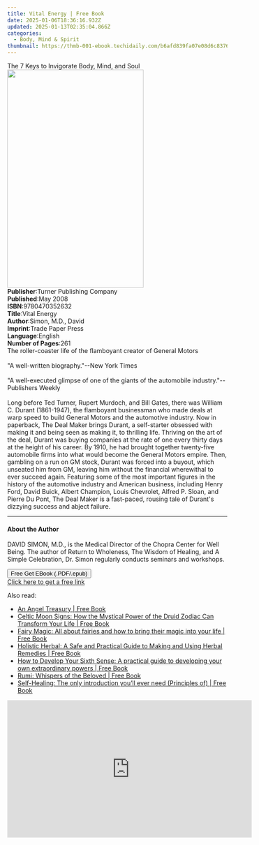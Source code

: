 ```yaml
---
title: Vital Energy | Free Book
date: 2025-01-06T18:36:16.932Z
updated: 2025-01-13T02:35:04.866Z
categories:
  - Body, Mind & Spirit
thumbnail: https://thmb-001-ebook.techidaily.com/b6afd839fa07e08d6c83765d7a39dccc13c44a3ab3c06475ec8ee405e49c2b25.jpg
---
```

<main id="book-container">
  <div class="flex flex-col">
    <div class="book-brief flex-1 py-6 px-4 sm:p-6 md:py-10 md:px-8">
      <!-- brief-->
      <div class="book-brief-main">
        The 7 Keys to Invigorate Body, Mind, and Soul
      </div>
    </div>
    <div
      class="book-meta-info flex-1 grid gap-4 col-start-1 col-end-3 row-start-1 sm:mb-6 sm:grid-cols-4 lg:gap-6 lg:col-start-2 lg:row-end-6 lg:row-span-6 lg:mb-0"
    >
      <div
        class="book-meta-info-left place-content-center mt-4 p-4 text-sm leading-6 col-start-2 col-span-2 dark:text-slate-400"
      >
        <img
          class="w-full h-500 object-cover rounded-lg sm:h-255 sm:col-span-2 lg:col-span-full"
          src="https://img-001-ebook.techidaily.com/c7f57623da5524df2724ae5eb55bca2c0a6c8e59d0ebcef550a5473cc244bb3b.jpg"
          alt=""
          width="312"
          height="500"
        />
      </div>
      <div
        class="book-meta-info-right mt-2 col-start-1 row-start-2 col-span-3 self-center"
      >
        <!-- meta data  -->
        <div class="flex flex-col px-4 md:px-8">
          <div class="flex-1">
            <strong>Publisher</strong>:<span class="px-2"
              >Turner Publishing Company</span
            >
          </div>
          <div class="flex-1">
            <strong>Published</strong>:<span class="px-2">May 2008</span>
          </div>
          <div class="flex-1">
            <strong>ISBN</strong>:<span class="px-2">9780470352632</span>
          </div>
          <div class="flex-1">
            <strong>Title</strong>:<span class="px-2">Vital Energy</span>
          </div>
          <div class="flex-1">
            <strong>Author</strong>:<span class="px-2">Simon, M.D., David</span>
          </div>
          <div class="flex-1">
            <strong>Imprint</strong>:<span class="px-2">Trade Paper Press</span>
          </div>
          <div class="flex-1">
            <strong>Language</strong>:<span class="px-2">English</span>
          </div>
          <div class="flex-1">
            <strong>Number of Pages</strong>:<span class="px-2">261</span>
          </div>
        </div>
      </div>
    </div>
    <div class="book-description flex-1 py-6 px-4 sm:p-6 md:py-10 md:px-8">
      <div class="book-description-main">
        <div accordion-content="" id="description">
          The roller-coaster life of the flamboyant creator of General Motors<br /><br />"A
          well-written biography."--New York Times<br /><br />"A well-executed
          glimpse of one of the giants of the automobile industry."--Publishers
          Weekly<br /><br />Long before Ted Turner, Rupert Murdoch, and Bill
          Gates, there was William C. Durant (1861-1947), the flamboyant
          businessman who made deals at warp speed to build General Motors and
          the automotive industry. Now in paperback, The Deal Maker brings
          Durant, a self-starter obsessed with making it and being seen as
          making it, to thrilling life. Thriving on the art of the deal, Durant
          was buying companies at the rate of one every thirty days at the
          height of his career. By 1910, he had brought together twenty-five
          automobile firms into what would become the General Motors empire.
          Then, gambling on a run on GM stock, Durant was forced into a buyout,
          which unseated him from GM, leaving him without the financial
          wherewithal to ever succeed again. Featuring some of the most
          important figures in the history of the automotive industry and
          American business, including Henry Ford, David Buick, Albert Champion,
          Louis Chevrolet, Alfred P. Sloan, and Pierre Du Pont, The Deal Maker
          is a fast-paced, rousing tale of Durant's dizzying success and abject
          failure.
        </div>
        <div class="accordion-fader"></div>
      </div>
    </div>
    <div class="book-excerpts flex-1 py-6 px-4 sm:p-6 md:py-10 md:px-8">
      <!-- excerpts-->
      <div class="book-excerpts-main">
        <hr />
        <h4 class="placeholder placeholder-heading">
          <span>About the Author</span>
        </h4>
        <p>
          DAVID SIMON, M.D., is the Medical Director of the Chopra Center for
          Well Being. The author of Return to Wholeness, The Wisdom of Healing,
          and A Simple Celebration, Dr. Simon regularly conducts seminars and
          workshops.
        </p>
      </div>
    </div>
    <div
      class="book-about-author flex-1 py-6 px-4 sm:p-6 md:py-10 md:px-8"
    ></div>
    <div class="book-free-get flex-1 py-6 px-4 sm:p-6 md:py-10 md:px-8">
      <button
        id="btn-free-get"
        class="bg-blue-500 hover:bg-blue-700 text-white font-bold py-2 px-4 rounded"
      >
        Free Get EBook (.PDF/.epub)
      </button>
      <div id="countdown-display" class="px-2 text-lg mt-2"></div>
      <a
        id="free-link"
        class="hidden bg-blue-500 hover:bg-blue-700 text-white font-bold py-2 px-4 rounded"
        href="https://www.ebooks.com/en-us/book/96497973/vital-energy/simon-m-d-david/"
        target="_blank"
        >Click here to get a free link</a
      >
    </div>
    <script>
      let countdownTime = 0;
      let countdownInterval = null;
      document
        .getElementById('btn-free-get')
        .addEventListener('click', startCountdown);
      function startCountdown() {
        countdownTime = new Date().getTime() + 60000 * 3;
        countdownInterval = setInterval(updateCountdown, 1000);
        document.getElementById('btn-free-get').disabled = true;
        document
          .getElementById('btn-free-get')
          .classList.add('bg-gray-500', 'cursor-not-allowed');
      }
      function updateCountdown() {
        let currentTime = new Date().getTime();
        let timeLeft = countdownTime - currentTime;
        let secondsLeft = Math.floor(timeLeft / 1000);
        document.getElementById('countdown-display').innerHTML =
          `Remaining time: ${secondsLeft} seconds.`;
        if (secondsLeft <= 0) {
          clearInterval(countdownInterval);
          document.getElementById('btn-free-get').classList.add('hidden');
          document.getElementById('free-link').classList.remove('hidden');
          document.getElementById('countdown-display').innerHTML = '';
        }
      }
    </script>
  </div>
</main>

<ins class="adsbygoogle"
      style="display:block"
      data-ad-client="ca-pub-7571918770474297"
      data-ad-slot="8358498916"
      data-ad-format="auto"
      data-full-width-responsive="true"></ins>
    

<span class="atpl-alsoreadstyle">Also read:</span>
<div><ul>
<li><a href="https://novels-ebooks.techidaily.com/2210121-9780007396030-an-angel-treasury/"><u>An Angel Treasury | Free Book</u></a></li>
<li><a href="https://novels-ebooks.techidaily.com/2209823-9780007387502-celtic-moon-signs-how-the-mystical-power-of-the-druid-zodiac-can-transform-your-life/"><u>Celtic Moon Signs: How the Mystical Power of the Druid Zodiac Can Transform Your Life | Free Book</u></a></li>
<li><a href="https://novels-ebooks.techidaily.com/2209877-9780007388486-fairy-magic-all-about-fairies-and-how-to-bring-their-magic-into-your-life/"><u>Fairy Magic: All about fairies and how to bring their magic into your life | Free Book</u></a></li>
<li><a href="https://novels-ebooks.techidaily.com/2209876-9780007388530-holistic-herbal-a-safe-and-practical-guide-to-making-and-using-herbal-remedies/"><u>Holistic Herbal: A Safe and Practical Guide to Making and Using Herbal Remedies | Free Book</u></a></li>
<li><a href="https://novels-ebooks.techidaily.com/2209869-9780007388578-how-to-develop-your-sixth-sense-a-practical-guide-to-developing-your-own-extraordinary-powers/"><u>How to Develop Your Sixth Sense: A practical guide to developing your own extraordinary powers | Free Book</u></a></li>
<li><a href="https://novels-ebooks.techidaily.com/2209862-9780007388677-rumi-whispers-of-the-beloved/"><u>Rumi: Whispers of the Beloved | Free Book</u></a></li>
<li><a href="https://novels-ebooks.techidaily.com/2210336-9780007399710-self-healing-the-only-introduction-youll-ever-need-principles-of/"><u>Self-Healing: The only introduction you’ll ever need (Principles of) | Free Book</u></a></li>
</ul></div>

<!-- affiliate ads begin -->
<iframe width="560" height="315" src="https://www.youtube.com/embed/P6Wfzj6YNDM?si=WRZQD9zCdQ1_tW1b" title="YouTube video player" frameborder="0" allow="accelerometer; autoplay; clipboard-write; encrypted-media; gyroscope; picture-in-picture; web-share" referrerpolicy="strict-origin-when-cross-origin" allowfullscreen></iframe>
<!-- affiliate ads end -->

